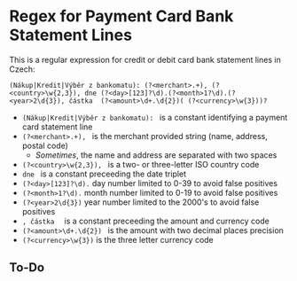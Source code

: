 # Regex for Payment Card Bank Statement Lines

This is a regular expression for credit or debit card bank statement lines in
Czech:

```regex
(Nákup|Kredit|Výběr z bankomatu): (?<merchant>.+), (?<country>\w{2,3}), dne (?<day>[123]?\d).(?<month>1?\d).(?<year>2\d{3}), částka  (?<amount>\d+.\d{2})( (?<currency>\w{3}))?
```

- `(Nákup|Kredit|Výběr z bankomatu): ` is a constant identifying a payment card statement line
- `(?<merchant>.+), ` is the merchant provided string (name, address, postal code)
  - *Sometimes*, the name and address are separated with two spaces
- `(?<country>\w{2,3}), ` is a two- or three-letter ISO country code
- `dne ` is a constant preceeding the date triplet
- `(?<day>[123]?\d).` day number limited to 0-39 to avoid false positives
- `(?<month>1?\d).` month number limited to 0-19 to avoid false positives
- `(?<year>2\d{3})` year number limited to the 2000's to avoid false positives
- `, částka  ` is a constant preceeding the amount and currency code
- `(?<amount>\d+.\d{2}) ` is the amount with two decimal places precision
- `(?<currency>\w{3})` is the three letter currency code

## To-Do

